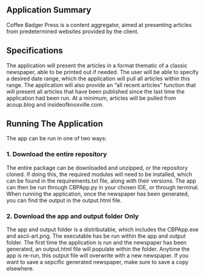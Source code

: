 ## Application Summary
Coffee Badger Press is a content aggregator, aimed at presenting articles from predetermined
websites provided by the client.

## Specifications
The application will present the articles in a format thematic of a classic newspaper, able to be
printed out if needed. The user will be able to specify a desired date range, which the
application will pull all articles within this range. The application will also provide an “all recent
articles” function that will present all articles that have been published since the last time the
application had been run. At a minimum, articles will be pulled from acoup.blog and
insideofknoxville.com.

## Running The Application
The app can be run in one of two ways:

### 1. Download the entire repository
The entire package can be downloaded and unzipped, or the repository cloned. If doing this, the required modules will need to be installed, which can be found in the requirements.txt file, along with their versions. The app can then be run through CBPApp.py in your chosen IDE, or through terminal. When running the application, once the newspaper has been generated, you can find the output in the output.html file.

### 2. Download the app and output folder Only
The app and output folder is a distributable, which includes the CBPApp.exe and ascii-art.png. The executable has be run within the app and output folder. The first time the application is run and the newspaper has been generated, an output.html file will populate within the folder. Anytime the app is re-run, this output file will overwrite with a new newspaper. If you want to save a sepcific generated newspaper, make sure to save a copy elsewhere.
